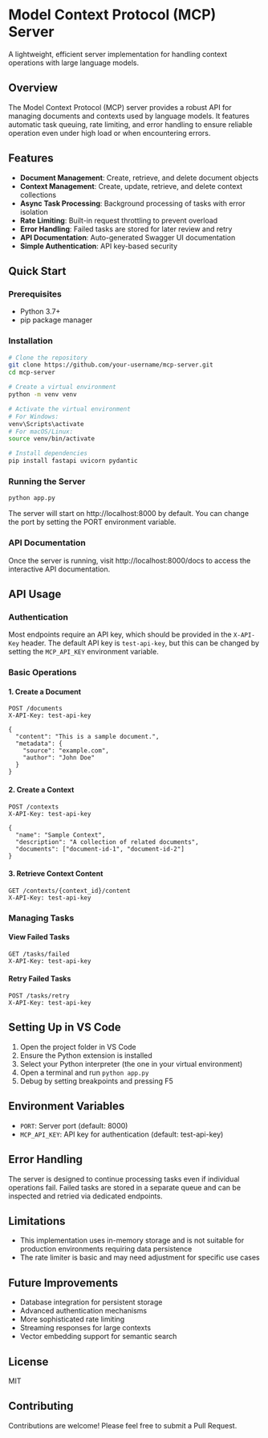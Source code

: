 # Model Context Protocol (MCP) Server

A lightweight, efficient server implementation for handling context operations with large language models.

## Overview

The Model Context Protocol (MCP) server provides a robust API for managing documents and contexts used by language models. It features automatic task queuing, rate limiting, and error handling to ensure reliable operation even under high load or when encountering errors.

## Features

- **Document Management**: Create, retrieve, and delete document objects
- **Context Management**: Create, update, retrieve, and delete context collections
- **Async Task Processing**: Background processing of tasks with error isolation
- **Rate Limiting**: Built-in request throttling to prevent overload
- **Error Handling**: Failed tasks are stored for later review and retry
- **API Documentation**: Auto-generated Swagger UI documentation
- **Simple Authentication**: API key-based security

## Quick Start

### Prerequisites

- Python 3.7+
- pip package manager

### Installation

```bash
# Clone the repository
git clone https://github.com/your-username/mcp-server.git
cd mcp-server

# Create a virtual environment
python -m venv venv

# Activate the virtual environment
# For Windows:
venv\Scripts\activate
# For macOS/Linux:
source venv/bin/activate

# Install dependencies
pip install fastapi uvicorn pydantic
```

### Running the Server

```bash
python app.py
```

The server will start on http://localhost:8000 by default. You can change the port by setting the PORT environment variable.

### API Documentation

Once the server is running, visit http://localhost:8000/docs to access the interactive API documentation.

## API Usage

### Authentication

Most endpoints require an API key, which should be provided in the `X-API-Key` header. The default API key is `test-api-key`, but this can be changed by setting the `MCP_API_KEY` environment variable.

### Basic Operations

#### 1. Create a Document

```http
POST /documents
X-API-Key: test-api-key

{
  "content": "This is a sample document.",
  "metadata": {
    "source": "example.com",
    "author": "John Doe"
  }
}
```

#### 2. Create a Context

```http
POST /contexts
X-API-Key: test-api-key

{
  "name": "Sample Context",
  "description": "A collection of related documents",
  "documents": ["document-id-1", "document-id-2"]
}
```

#### 3. Retrieve Context Content

```http
GET /contexts/{context_id}/content
X-API-Key: test-api-key
```

### Managing Tasks

#### View Failed Tasks

```http
GET /tasks/failed
X-API-Key: test-api-key
```

#### Retry Failed Tasks

```http
POST /tasks/retry
X-API-Key: test-api-key
```

## Setting Up in VS Code

1. Open the project folder in VS Code
2. Ensure the Python extension is installed
3. Select your Python interpreter (the one in your virtual environment)
4. Open a terminal and run `python app.py`
5. Debug by setting breakpoints and pressing F5

## Environment Variables

- `PORT`: Server port (default: 8000)
- `MCP_API_KEY`: API key for authentication (default: test-api-key)

## Error Handling

The server is designed to continue processing tasks even if individual operations fail. Failed tasks are stored in a separate queue and can be inspected and retried via dedicated endpoints.

## Limitations

- This implementation uses in-memory storage and is not suitable for production environments requiring data persistence
- The rate limiter is basic and may need adjustment for specific use cases

## Future Improvements

- Database integration for persistent storage
- Advanced authentication mechanisms
- More sophisticated rate limiting
- Streaming responses for large contexts
- Vector embedding support for semantic search

## License

MIT

## Contributing

Contributions are welcome! Please feel free to submit a Pull Request.
